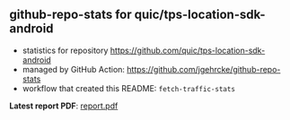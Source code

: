 ## github-repo-stats for quic/tps-location-sdk-android

- statistics for repository https://github.com/quic/tps-location-sdk-android
- managed by GitHub Action: https://github.com/jgehrcke/github-repo-stats
- workflow that created this README: `fetch-traffic-stats`

**Latest report PDF**: [report.pdf](https://github.com/njjetha/System-Design/raw/github-repo-stats/quic/tps-location-sdk-android/latest-report/report.pdf)

